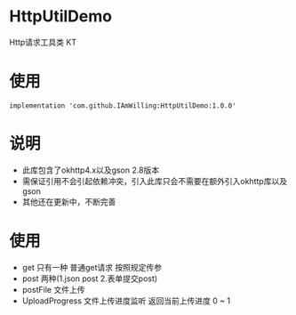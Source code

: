 # HttpUtilDemo
Http请求工具类 KT

# 使用
` implementation 'com.github.IAmWilling:HttpUtilDemo:1.0.0' `

# 说明
 - 此库包含了okhttp4.x以及gson 2.8版本
 - 需保证引用不会引起依赖冲突，引入此库只会不需要在额外引入okhttp库以及gson
 - 其他还在更新中，不断完善
 
# 使用
- get 只有一种 普通get请求 按照规定传参
- post 两种(1.json post 2.表单提交post)
- postFile 文件上传
- UploadProgress 文件上传进度监听 返回当前上传进度 0 ~ 1
